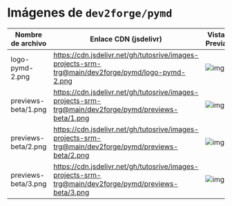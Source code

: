 # Imágenes de `dev2forge/pymd`

| Nombre de archivo                        | Enlace CDN (jsdelivr)                                                                                   | Vista Previa |
|------------------------------------------|---------------------------------------------------------------------------------------------------------| ---- |
| logo-pymd-2.png                          | https://cdn.jsdelivr.net/gh/tutosrive/images-projects-srm-trg@main/dev2forge/pymd/logo-pymd-2.png       | ![img](https://cdn.jsdelivr.net/gh/tutosrive/images-projects-srm-trg@main/dev2forge/pymd/logo-pymd-2.png) |
| previews-beta/1.png                      | https://cdn.jsdelivr.net/gh/tutosrive/images-projects-srm-trg@main/dev2forge/pymd/previews-beta/1.png   | ![img](https://cdn.jsdelivr.net/gh/tutosrive/images-projects-srm-trg@main/dev2forge/pymd/previews-beta/1.png) |
| previews-beta/2.png                      | https://cdn.jsdelivr.net/gh/tutosrive/images-projects-srm-trg@main/dev2forge/pymd/previews-beta/2.png   | ![img](https://cdn.jsdelivr.net/gh/tutosrive/images-projects-srm-trg@main/dev2forge/pymd/previews-beta/2.png) |
| previews-beta/3.png                      | https://cdn.jsdelivr.net/gh/tutosrive/images-projects-srm-trg@main/dev2forge/pymd/previews-beta/3.png   | ![img](https://cdn.jsdelivr.net/gh/tutosrive/images-projects-srm-trg@main/dev2forge/pymd/previews-beta/3.png) |
